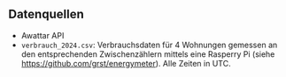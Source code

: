 ## Datenquellen

 * Awattar API
 * `verbrauch_2024.csv`: Verbrauchsdaten für 4 Wohnungen gemessen an den entsprechenden Zwischenzählern mittels eine 
   Rasperry Pi (siehe https://github.com/grst/energymeter). Alle Zeiten in UTC. 